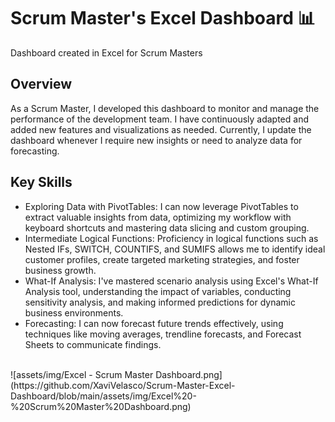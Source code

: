 # Scrum Master's Excel Dashboard 📊

Dashboard created in Excel for Scrum Masters

## Overview

As a Scrum Master, I developed this dashboard to monitor and manage the performance of the development team. I have continuously adapted and added new features and visualizations as needed. Currently, I update the dashboard whenever I require new insights or need to analyze data for forecasting.

## Key Skills

- Exploring Data with PivotTables: I can now leverage PivotTables to extract valuable insights from data, optimizing my workflow with keyboard shortcuts and mastering data slicing and custom grouping.
- Intermediate Logical Functions: Proficiency in logical functions such as Nested IFs, SWITCH, COUNTIFS, and SUMIFS allows me to identify ideal customer profiles, create targeted marketing strategies, and foster business growth.
- What-If Analysis: I've mastered scenario analysis using Excel's What-If Analysis tool, understanding the impact of variables, conducting sensitivity analysis, and making informed predictions for dynamic business environments.
- Forecasting: I can now forecast future trends effectively, using techniques like moving averages, trendline forecasts, and Forecast Sheets to communicate findings.

<br>
![assets/img/Excel - Scrum Master Dashboard.png](https://github.com/XaviVelasco/Scrum-Master-Excel-Dashboard/blob/main/assets/img/Excel%20-%20Scrum%20Master%20Dashboard.png)

